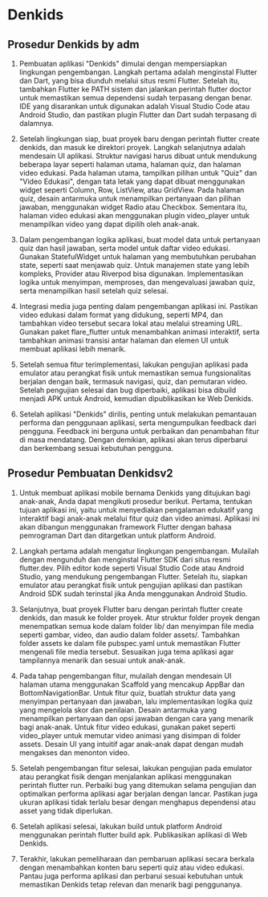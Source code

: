 # Denkids

## Prosedur Denkids by adm

1. Pembuatan aplikasi "Denkids" dimulai dengan mempersiapkan lingkungan pengembangan. Langkah pertama adalah menginstal Flutter dan Dart, yang bisa diunduh melalui situs resmi Flutter. Setelah itu, tambahkan Flutter ke PATH sistem dan jalankan perintah flutter doctor untuk memastikan semua dependensi sudah terpasang dengan benar. IDE yang disarankan untuk digunakan adalah Visual Studio Code atau Android Studio, dan pastikan plugin Flutter dan Dart sudah terpasang di dalamnya.

2. Setelah lingkungan siap, buat proyek baru dengan perintah flutter create denkids, dan masuk ke direktori proyek. Langkah selanjutnya adalah mendesain UI aplikasi. Struktur navigasi harus dibuat untuk mendukung beberapa layar seperti halaman utama, halaman quiz, dan halaman video edukasi. Pada halaman utama, tampilkan pilihan untuk "Quiz" dan "Video Edukasi", dengan tata letak yang dapat dibuat menggunakan widget seperti Column, Row, ListView, atau GridView. Pada halaman quiz, desain antarmuka untuk menampilkan pertanyaan dan pilihan jawaban, menggunakan widget Radio atau Checkbox. Sementara itu, halaman video edukasi akan menggunakan plugin video_player untuk menampilkan video yang dapat dipilih oleh anak-anak.

3. Dalam pengembangan logika aplikasi, buat model data untuk pertanyaan quiz dan hasil jawaban, serta model untuk daftar video edukasi. Gunakan StatefulWidget untuk halaman yang membutuhkan perubahan state, seperti saat menjawab quiz. Untuk manajemen state yang lebih kompleks, Provider atau Riverpod bisa digunakan. Implementasikan logika untuk menyimpan, memproses, dan mengevaluasi jawaban quiz, serta menampilkan hasil setelah quiz selesai.

4. Integrasi media juga penting dalam pengembangan aplikasi ini. Pastikan video edukasi dalam format yang didukung, seperti MP4, dan tambahkan video tersebut secara lokal atau melalui streaming URL. Gunakan paket flare_flutter untuk menambahkan animasi interaktif, serta tambahkan animasi transisi antar halaman dan elemen UI untuk membuat aplikasi lebih menarik.

5. Setelah semua fitur terimplementasi, lakukan pengujian aplikasi pada emulator atau perangkat fisik untuk memastikan semua fungsionalitas berjalan dengan baik, termasuk navigasi, quiz, dan pemutaran video. Setelah pengujian selesai dan bug diperbaiki, aplikasi bisa dibuild menjadi APK untuk Android, kemudian dipublikasikan ke Web Denkids.

6. Setelah aplikasi "Denkids" dirilis, penting untuk melakukan pemantauan performa dan penggunaan aplikasi, serta mengumpulkan feedback dari pengguna. Feedback ini berguna untuk perbaikan dan penambahan fitur di masa mendatang. Dengan demikian, aplikasi akan terus diperbarui dan berkembang sesuai kebutuhan pengguna.

## Prosedur Pembuatan Denkidsv2

1. Untuk membuat aplikasi mobile bernama Denkids yang ditujukan bagi anak-anak, Anda dapat mengikuti prosedur berikut. Pertama, tentukan tujuan aplikasi ini, yaitu untuk menyediakan pengalaman edukatif yang interaktif bagi anak-anak melalui fitur quiz dan video animasi. Aplikasi ini akan dibangun menggunakan framework Flutter dengan bahasa pemrograman Dart dan ditargetkan untuk platform Android.

2. Langkah pertama adalah mengatur lingkungan pengembangan. Mulailah dengan mengunduh dan menginstal Flutter SDK dari situs resmi flutter.dev. Pilih editor kode seperti Visual Studio Code atau Android Studio, yang mendukung pengembangan Flutter. Setelah itu, siapkan emulator atau perangkat fisik untuk pengujian aplikasi dan pastikan Android SDK sudah terinstal jika Anda menggunakan Android Studio.

3. Selanjutnya, buat proyek Flutter baru dengan perintah flutter create denkids, dan masuk ke folder proyek. Atur struktur folder proyek dengan menempatkan semua kode dalam folder lib/ dan menyimpan file media seperti gambar, video, dan audio dalam folder assets/. Tambahkan folder assets ke dalam file pubspec.yaml untuk memastikan Flutter mengenali file media tersebut. Sesuaikan juga tema aplikasi agar tampilannya menarik dan sesuai untuk anak-anak.

4. Pada tahap pengembangan fitur, mulailah dengan mendesain UI halaman utama menggunakan Scaffold yang mencakup AppBar dan BottomNavigationBar. Untuk fitur quiz, buatlah struktur data yang menyimpan pertanyaan dan jawaban, lalu implementasikan logika quiz yang mengelola skor dan penilaian. Desain antarmuka yang menampilkan pertanyaan dan opsi jawaban dengan cara yang menarik bagi anak-anak. Untuk fitur video edukasi, gunakan paket seperti video_player untuk memutar video animasi yang disimpan di folder assets. Desain UI yang intuitif agar anak-anak dapat dengan mudah mengakses dan menonton video.

5. Setelah pengembangan fitur selesai, lakukan pengujian pada emulator atau perangkat fisik dengan menjalankan aplikasi menggunakan perintah flutter run. Perbaiki bug yang ditemukan selama pengujian dan optimalkan performa aplikasi agar berjalan dengan lancar. Pastikan juga ukuran aplikasi tidak terlalu besar dengan menghapus dependensi atau asset yang tidak diperlukan.

6. Setelah aplikasi selesai, lakukan build untuk platform Android menggunakan perintah flutter build apk. Publikasikan aplikasi di Web Denkids.

7. Terakhir, lakukan pemeliharaan dan pembaruan aplikasi secara berkala dengan menambahkan konten baru seperti quiz atau video edukasi. Pantau juga performa aplikasi dan perbarui sesuai kebutuhan untuk memastikan Denkids tetap relevan dan menarik bagi penggunanya.

